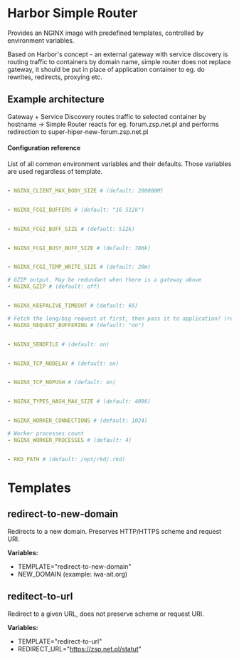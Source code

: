 Harbor Simple Router
====================

Provides an NGINX image with predefined templates, controlled by environment variables.

Based on Harbor's concept - an external gateway with service discovery is routing traffic to containers by domain name,
simple router does not replace gateway, it should be put in place of application container to eg. do rewrites, redirects, proxying etc.

Example architecture
--------------------

Gateway + Service Discovery routes traffic to selected container by hostname -> Simple Router reacts for eg. forum.zsp.net.pl and performs redirection to super-hiper-new-forum.zsp.net.pl

#### Configuration reference

List of all common environment variables and their defaults. Those variables are used regardless of template.

```yaml

- NGINX_CLIENT_MAX_BODY_SIZE # (default: 200000M)


- NGINX_FCGI_BUFFERS # (default: "16 512k")


- NGINX_FCGI_BUFF_SIZE # (default: 512k)


- NGINX_FCGI_BUSY_BUFF_SIZE # (default: 786k)


- NGINX_FCGI_TEMP_WRITE_SIZE # (default: 20m)

# GZIP output. May be redundant when there is a gateway above
- NGINX_GZIP # (default: off)


- NGINX_KEEPALIVE_TIMEOUT # (default: 65)

# Fetch the long/big request at first, then pass it to application? (recommended when container is directly accessible on the internet, not recommended when is behind a gateway which is already buffering requests)
- NGINX_REQUEST_BUFFERING # (default: "on")


- NGINX_SENDFILE # (default: on)


- NGINX_TCP_NODELAY # (default: on)


- NGINX_TCP_NOPUSH # (default: on)


- NGINX_TYPES_HASH_MAX_SIZE # (default: 4096)


- NGINX_WORKER_CONNECTIONS # (default: 1024)

# Worker processes count
- NGINX_WORKER_PROCESSES # (default: 4)


- RKD_PATH # (default: /opt/rkd/.rkd)


```

# Templates

## redirect-to-new-domain

Redirects to a new domain. Preserves HTTP/HTTPS scheme and request URI.

**Variables:**
- TEMPLATE="redirect-to-new-domain"
- NEW_DOMAIN (example: iwa-ait.org)

## reditect-to-url

Redirect to a given URL, does not preserve scheme or request URI.

**Variables:**
- TEMPLATE="redirect-to-url"
- REDIRECT_URL="https://zsp.net.pl/statut"
